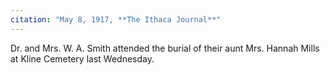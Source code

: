 ```yaml
---
citation: "May 8, 1917, **The Ithaca Journal**"
---
```

Dr. and Mrs. W. A. Smith attended the burial of their aunt Mrs. Hannah Mills at Kline Cemetery last Wednesday.